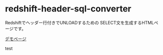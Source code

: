 
# redshift-header-sql-converter

Redshiftでヘッダー行付きでUNLOADするための
SELECT文を生成するHTMLページです。

[デモページ](https://lsii.github.io/redshift-header-sql-generator/redshift-header-sql-generator)


test
